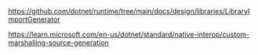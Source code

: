 https://github.com/dotnet/runtime/tree/main/docs/design/libraries/LibraryImportGenerator

https://learn.microsoft.com/en-us/dotnet/standard/native-interop/custom-marshalling-source-generation
